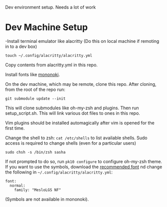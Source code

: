 Dev environment setup. Needs a lot of work

# Dev Machine Setup

-Install terminal emulator like alacritty
(Do this on local machine if remoting in to a dev box)
```
touch ~/.config/alacritty/alacritty.yml
```
Copy contents from alacritty.yml in this repo.

Install fonts like [mononoki](https://madmalik.github.io/mononoki/).

On the dev machine, which may be remote, clone this repo. 
After cloning, from the root of the repo run:
```
git submodule update --init
```
This will clone submodules like oh-my-zsh and plugins.
Then run setup_script.sh. This will link various dot files to ones in this repo.

Vim plugins should be installed automagically after vim is opened for the first
time.

Change the shell to zsh:
`cat /etc/shells` to list available shells.
Sudo access is required to change shells (even for a particular users)
```
sudo chsh -s /bin/zsh sasha
```

If not prompted to do so, run `pk10 configure` to configure oh-my-zsh theme. If
you want to use the symbols, download the [recommended font](https://github.com/romkatv/powerlevel10k#meslo-nerd-font-patched-for-powerlevel10k) 
nd change the following in `~/.config/alacritty/alacritty.yml`:
```
font:
  normal:
    family: "MesloLGS NF"
```
(Symbols are not available in mononoki).
